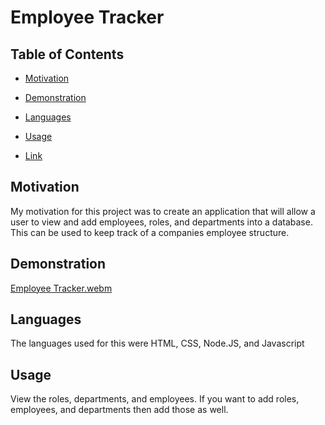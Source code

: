 # Employee Tracker

## Table of Contents
* [Motivation](#Motivation)

* [Demonstration](#Demonstration)

* [Languages](#Languages)

* [Usage](#Usage)

* [Link](#Link)



## Motivation

My motivation for this project was to create an application that will allow a user to view and add employees, roles, and departments into a database. This can be used to keep track of a companies employee structure.

## Demonstration



[Employee Tracker.webm](https://user-images.githubusercontent.com/50425416/216719959-9dd790d8-a1e7-4283-a432-52fac8d4e3bd.webm)





## Languages

The languages used for this were HTML, CSS, Node.JS, and Javascript

## Usage

View the roles, departments, and employees. If you want to add roles, employees, and departments then add those as well.



